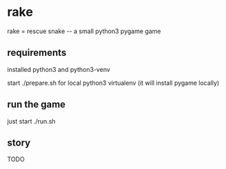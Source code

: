 rake
====

rake = rescue snake -- a small python3 pygame game


requirements
------------
installed python3 and python3-venv


start ./prepare.sh for local python3 virtualenv
(it will install pygame locally)

run the game
------------
just start ./run.sh

story
-----
TODO


